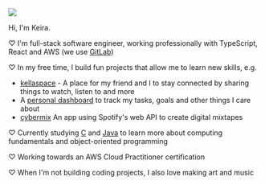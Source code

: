 <img src="https://64.media.tumblr.com/4ac57db98021ffd3a4e6717dee097802/aa44282323a3c36a-66/s500x750/727356ce2f1c9fdf07998fcd735c32d83e30f05d.gif"/>

<!--<a href="https://www.codewars.com/users/keirastanley"><img src="https://www.codewars.com/users/keirastanley/badges/small?theme=light" alt="Codewars Badge"/></a>-->

 Hi, I'm Keira. 

♡ I'm full-stack software engineer, working professionally with TypeScript, React and AWS (we use [GitLab](https://about.gitlab.com/))

♡ In my free time, I build fun projects that allow me to learn new skills, e.g.
  * [kellaspace](https://github.com/keirastanley/kellaspace_frontend) - A place for my friend and I to stay connected by sharing things to watch, listen to and more
  * A [personal dashboard](https://github.com/keirastanley/personal-dashboard) to track my tasks, goals and other things I care about
  * [cybermix](https://github.com/keirastanley/cybermix) An app using Spotify's web API to create digital mixtapes

♡ Currently studying [C](https://www.edx.org/certificates/professional-certificate/dartmouth-imtx-c-programming-with-linux) and [Java](https://java-programming.mooc.fi/) to learn more about computing fundamentals and object-oriented programming

♡ Working towards an AWS Cloud Practitioner certification 

♡ When I'm not building coding projects, I also love making art and music

<!-- ⭒☆ ┈┈┈┈┈┈┈┈┈┈┈┈┈┈┈┈┈┈┈┈┈┈┈┈┈┈┈┈┈┈┈┈┈┈┈┈┈┈┈┈┈ ☆⭒ -->

<!-- [My portfolio](https://github.com/keirastanley/portfolio)

[Cheers - bar finder app](https://github.com/SchoolOfCode/bc13_final-project_front-end-beast-code)

[Cyber-Mix - digital mixtape maker](https://github.com/keirastanley/cybermix)

[Personal dashboard](https://github.com/keirastanley/personal-dashboard) -->

<!-- ⭒☆ ┈┈┈┈┈┈┈┈┈┈┈┈┈┈┈┈┈┈┈┈┈┈┈┈┈┈┈┈┈┈┈┈┈┈┈┈┈┈┈┈┈ ☆⭒ -->

<!-- [![portfolio](https://img.shields.io/badge/my_portfolio-000?style=for-the-badge&logo=ko-fi&logoColor=white)](https://keirastanley.vercel.app/)
[![linkedin](https://img.shields.io/badge/linkedin-0A66C2?style=for-the-badge&logo=linkedin&logoColor=white)](https://www.linkedin.com/in/keirastanley) -->

<!-- [![Top Langs](https://github-readme-stats.vercel.app/api/top-langs/?username=keirastanley&theme=buefy)](https://github.com/anuraghazra/github-readme-stats) -->

<!-- [![Keira's GitHub stats](https://github-readme-stats.vercel.app/api?username=keirastanley&theme=buefy&?count_private=true&show_icons=true&&custom_title=My%20Stats&&hide_border=true)](https://github.com/anuraghazra/github-readme-stats) -->

